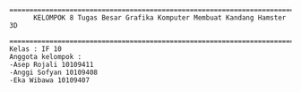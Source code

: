 
      ========================================================================
          KELOMPOK 8 Tugas Besar Grafika Komputer Membuat Kandang Hamster 3D
      ========================================================================
	Kelas : IF 10
	Anggota kelompok : 
	-Asep Rojali 10109411
	-Anggi Sofyan 10109408
	-Eka Wibawa 10109407
